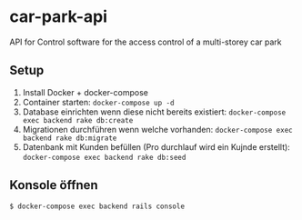 # car-park-api
API for Control software for the access control of a multi-storey car park

## Setup

1. Install Docker + docker-compose
2. Container starten: `docker-compose up -d`
3. Database einrichten wenn diese nicht bereits existiert: `docker-compose exec backend rake db:create`
4. Migrationen durchführen wenn welche vorhanden: `docker-compose exec backend rake db:migrate`
5. Datenbank mit Kunden befüllen (Pro durchlauf wird ein Kujnde erstellt): `docker-compose exec backend rake db:seed`

## Konsole öffnen

```shell
$ docker-compose exec backend rails console
```
